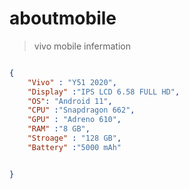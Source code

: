 # aboutmobile

>vivo mobile infermation
```json

{
    "Vivo" : "Y51 2020",
    "Display" :"IPS LCD 6.58 FULL HD",
    "OS": "Android 11",
    "CPU" :"Snapdragon 662",
    "GPU" : "Adreno 610",
    "RAM" :"8 GB",
    "Stroage" : "128 GB",
    "Battery" :"5000 mAh"


}

```